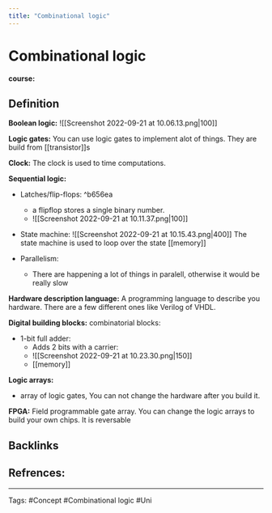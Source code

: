 ```yaml
---
title: "Combinational logic"
---
```


# Combinational logic
**course:**
## Definition
**Boolean logic:**
![[Screenshot 2022-09-21 at 10.06.13.png|100]]

**Logic gates:**
You can use logic gates to implement alot of things. They are build from [[transistor]]s 

**Clock:**
The clock is used to time computations.

**Sequential logic:**
- Latches/flip-flops: ^b656ea
	- a flipflop stores a single binary number. 
	- ![[Screenshot 2022-09-21 at 10.11.37.png|100]]
- State machine:
	![[Screenshot 2022-09-21 at 10.15.43.png|400]]
The state machine is used to loop over the state [[memory]] 

- Parallelism:
	- There are happening a lot of things in paralell, otherwise it would be really slow 

**Hardware description language:**
A programming language to describe you hardware. There are a few different ones like Verilog of VHDL.

**Digital building blocks:**
combinatorial blocks:
- 1-bit full adder: 
	- Adds 2 bits with a carrier:
	- ![[Screenshot 2022-09-21 at 10.23.30.png|150]]
	- [[memory]]

**Logic arrays:**
- array of logic gates, You can not change the hardware after you build it.

**FPGA:**
Field programmable gate array. You can change the logic arrays to build your own chips. It is reversable


## Backlinks

## Refrences:

---
Tags: #Concept #Combinational logic #Uni 